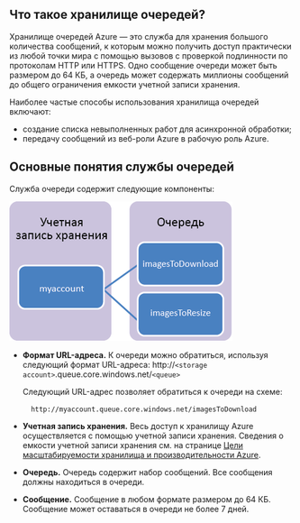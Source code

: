## Что такое хранилище очередей?

Хранилище очередей Azure — это служба для хранения большого количества сообщений, к которым можно получить доступ практически из любой точки мира с помощью вызовов с проверкой подлинности по протоколам HTTP или HTTPS. Одно сообщение очереди может быть размером до 64 КБ, а очередь может содержать миллионы сообщений до общего ограничения емкости учетной записи хранения.

Наиболее частые способы использования хранилища очередей включают:

-   создание списка невыполненных работ для асинхронной обработки;
-   передачу сообщений из веб-роли Azure в рабочую роль Azure.

## Основные понятия службы очередей

Служба очереди содержит следующие компоненты:

![Queue1](./media/storage-queue-concepts-include/queue1.png)


- **Формат URL-адреса.** К очереди можно обратиться, используя следующий формат URL-адреса: http://`<storage account>`.queue.core.windows.net/`<queue>` 
      
	Следующий URL-адрес позволяет обратиться к очереди на схеме:
		
		http://myaccount.queue.core.windows.net/imagesToDownload

- **Учетная запись хранения.** Весь доступ к хранилищу Azure осуществляется с помощью учетной записи хранения. Сведения о емкости учетной записи хранения см. на странице [Цели масштабируемости хранилища и производительности Azure](../articles/storage/storage-scalability-targets.md).

- **Очередь.** Очередь содержит набор сообщений. Все сообщения должны находиться в очереди.

- **Сообщение.** Сообщение в любом формате размером до 64 КБ. Сообщение может оставаться в очереди не более 7 дней.

<!---HONumber=AcomDC_0406_2016-->